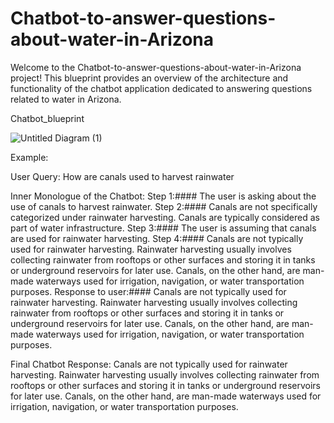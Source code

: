 # Chatbot-to-answer-questions-about-water-in-Arizona
Welcome to the Chatbot-to-answer-questions-about-water-in-Arizona project! This blueprint provides an overview of the architecture and functionality of the chatbot application dedicated to answering questions related to water in Arizona.

Chatbot_blueprint

![Untitled Diagram (1)](https://github.com/rajanbriana24/Chatbot-to-answer-questions-about-water-in-Arizona/assets/61128499/12b5d61a-3a99-4fcf-9f85-63925d43078d)


Example:

User Query: How are canals used to harvest rainwater

Inner Monologue of the Chatbot: 
Step 1:#### The user is asking about the use of canals to harvest rainwater.
Step 2:#### Canals are not specifically categorized under rainwater harvesting. Canals are typically considered as part of water infrastructure.
Step 3:#### The user is assuming that canals are used for rainwater harvesting.
Step 4:#### Canals are not typically used for rainwater harvesting. Rainwater harvesting usually involves collecting rainwater from rooftops or other surfaces and storing it in tanks or underground reservoirs for later use. Canals, on the other hand, are man-made waterways used for irrigation, navigation, or water transportation purposes.
Response to user:#### Canals are not typically used for rainwater harvesting. Rainwater harvesting usually involves collecting rainwater from rooftops or other surfaces and storing it in tanks or underground reservoirs for later use. Canals, on the other hand, are man-made waterways used for irrigation, navigation, or water transportation purposes. 

Final Chatbot Response: Canals are not typically used for rainwater harvesting. Rainwater harvesting usually involves collecting rainwater from rooftops or other surfaces and storing it in tanks or underground reservoirs for later use. Canals, on the other hand, are man-made waterways used for irrigation, navigation, or water transportation purposes.
